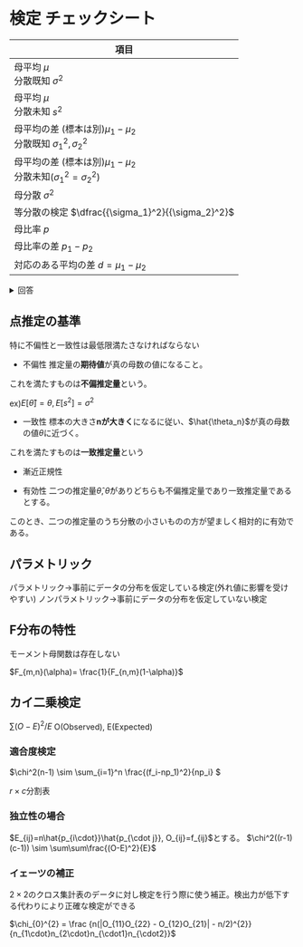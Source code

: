 # 検定 チェックシート


|                項目                      | 
| ------------------------------------ |
| 母平均 $`\mu`$<br> 分散既知 $`\sigma^2`$ | 
| 母平均 $`\mu`$<br> 分散未知  $`s^2`$|  
| 母平均の差 (標本は別)$`\mu_1 - \mu_2`$<br>分散既知 $`{\sigma_1}^2,{\sigma_2}^2`$|  
| 母平均の差 (標本は別)$`\mu_1 - \mu_2`$<br>分散未知$`({\sigma_1}^2={\sigma_2}^2)`$ |   
| 母分散   $`\sigma^2`$ | 
| 等分散の検定   $`\dfrac{{\sigma_1}^2}{{\sigma_2}^2}`$ |
| 母比率    $`p`$                    |
| 母比率の差    $`p_1 - p_2`$          |  
| 対応のある平均の差   $`d = \mu_1 - \mu_2`$      |
<details> <summary>回答</summary>
  

|                                      | 大標本 | 小標本 | 
| ------------------------------------ | :------: | :------: | 
| 母平均 $`\mu`$<br> 分散既知 $`\sigma^2`$ |     $`\dfrac{\bar{x} - \mu}{\sqrt{\sigma^2/n}}\sim z`$ <br>大標本なので母集団が正規分布である仮定は不要  |     $`\dfrac{\bar{x} - \mu }{\sqrt{\sigma^2/n}}\sim z`$ <br>母集団は正規分布でないと使えない    | 
| 母平均 $`\mu`$<br> 分散未知  $`s^2`$|    $`{\sigma^2}={s^2},\dfrac{\bar{x} - \mu}{\sqrt{\sigma^2/n}}\sim z`$  <br>大標本なので母集団が正規分布である仮定は不要   |     $`\dfrac{\bar{x} - \mu }{\sqrt{s^2/n}}\sim t_{n-1}`$  <br>母集団は正規分布でないと使えない   | 
| 母平均の差 (標本は別)$`\mu_1 - \mu_2`$<br>分散既知 $`{\sigma_1}^2,{\sigma_2}^2`$|    $`\dfrac{(\bar{x}-\bar{y})}{\sqrt {\frac{{\sigma_1}^2}{{n_1}^2}+ \frac{{\sigma_2}^2}{{n_2}^2} }}\sim z`$     |     $`\dfrac{(\bar{x}-\bar{y})}{\sqrt {\frac{{\sigma_1}^2}{{n_1}^2}+ \frac{{\sigma_2}^2}{{n_2}^2} }}\sim z`$    | 
| 母平均の差 (標本は別)$`\mu_1 - \mu_2`$<br>分散未知$`({\sigma_1}^2={\sigma_2}^2)`$ |   $`\dfrac{(\bar{x}-\bar{y})}{\sqrt {\frac{{s_1}^2}{{n_1}^2}+ \frac{{s_2}^2}{{n_2}^2} }}\sim z`$<br> $`n_1,n_2\geq 30`$ なので上と同じ    |    $`\dfrac{(\bar{x}-\bar{y})}{\sqrt{ u^2 {\frac{1}{n_1}+ \frac{1}{n_2} }}}\sim t_{n_1+n_2-2}`$ <br> $`u^2 = \dfrac{(n_1-1){s_1}^2+(n_2-1){s_2}^2}{n_1+n_2-2}`$<br>母集団は正規分布でないと使えない    | 
| 母分散   $`\sigma^2`$<br>母集団は正規分布 | $`\frac{(n-1){s_1}^2}{{\sigma_1}^2} \sim {\chi_{n-1}}^2`$   | $`\frac{(n-1){s_1}^2}{{\sigma_1}^2} \sim {\chi_{n-1}}^2`$ | 
| 等分散の検定   $`\dfrac{{\sigma_1}^2}{{\sigma_2}^2}`$ |$`\frac{\max ({s_1}^2,{s_2}^2)}{\min ({s_1}^2,{s_2}^2)}\sim F_{(n_1,n_2)} or F_{(n_2,n_1)}`$ |        | 
| 母比率    $`p`$                    |  中心極限定理より正規分布に近似できる<br>  $`\frac{\hat{p}-p_0}{\sqrt{\frac{p_0(1-p_0)}{n}}}\sim z `$  <br>($`np>5,nq>5,n>30`$)  |  近似できる分布はないので、そのまま確立を出す      | 
| 母比率の差    $`p_1 - p_2`$                     |    $`\frac{\hat{p_1}-\hat{p_1}}{\sqrt{\hat{p}(1-\hat{p})(1/n_1+1/n_2)}}\sim z `$  <br>($`n_1p_1>5,n_1q_1>5,n_1>30`$)<br>($`n_2p_2>5,n_2q_2>5,n_2>30`$)  |    記載なし、近似できるものはない？    | 
| 対応のある平均の差   $`d = \mu_1 - \mu_2`$      |     記載なし、おそらく標準正規分布と見做せる  |      $`\dfrac{\bar{d}}{\sqrt{{s_d}^2/n}}`$   | 

 </details>

## 点推定の基準
特に不偏性と一致性は最低限満たさなければならない
- 不偏性
推定量の**期待値**が真の母数の値になること。

これを満たすものは**不偏推定量**という。

ex)$`E[\hat{\theta}]=\theta, E[s^2]=\sigma^2`$
- 一致性
標本の大きさ**nが大きく**になるに従い、$`\hat{\theta_n}`$が真の母数の値$`\theta`$に近づく。

これを満たすものは**一致推定量**という
- 漸近正規性
  
- 有効性
二つの推定量$`\hat{\theta},\tilde{\theta}`$がありどちらも不偏推定量であり一致推定量であるとする。

このとき、二つの推定量のうち分散の小さいものの方が望ましく相対的に有効である。

## パラメトリック

パラメトリック→事前にデータの分布を仮定している検定(外れ値に影響を受けやすい)
ノンパラメトリック→事前にデータの分布を仮定していない検定


## F分布の特性

モーメント母関数は存在しない

$`F_{m,n}(\alpha)= \frac{1}{F_{n,m}(1-\alpha)}`$

## カイ二乗検定
$`\sum{(O-E)^2/E}`$
O(Observed), E(Expected)

### 適合度検定
$`\chi^2(n-1) \sim \sum_{i=1}^n \frac{(f_i-np_1)^2}{np_i} `$




$`r \times c`$分割表

### 独立性の場合
$`E_{ij}=n\hat{p_{i\cdot}}\hat{p_{\cdot j}},  O_{ij}=f_{ij}`$とする。
$`\chi^2((r-1)(c-1)) \sim \sum\sum\frac{(O-E)^2}{E}`$

### イェーツの補正
$`2 \times 2`$のクロス集計表のデータに対し検定を行う際に使う補正。検出力が低下する代わりにより正確な検定ができる

$`\chi_{0}^{2} = \frac {n(|O_{11}O_{22} - O_{12}O_{21}| - n/2)^{2}}
{n_{1\cdot}n_{2\cdot}n_{\cdot1}n_{\cdot2}}`$

